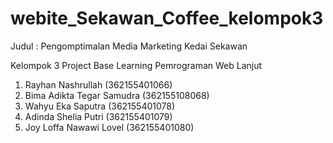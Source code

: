 # webite_Sekawan_Coffee_kelompok3

Judul : Pengomptimalan Media Marketing Kedai Sekawan

Kelompok 3 Project Base Learning Pemrograman Web Lanjut
1. Rayhan Nashrullah (362155401066)
2. Bima Adikta Tegar Samudra (362155108068)
3. Wahyu Eka Saputra (362155401078)
4. Adinda Shelia Putri (362155401079)
5. Joy Loffa Nawawi Lovel (362155401080)
